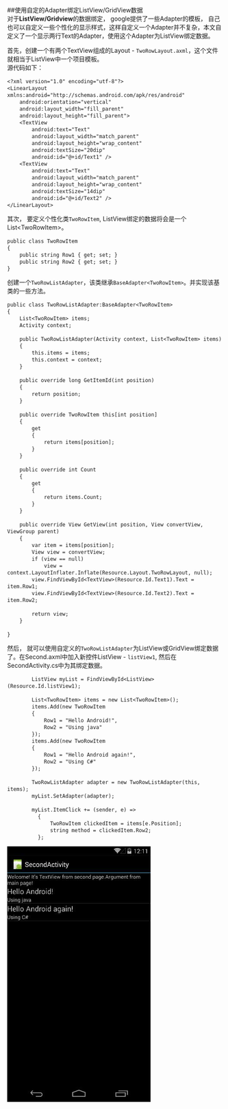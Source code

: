 ##使用自定的Adapter绑定ListView/GridView数据  
对于**ListView/Gridview**的数据绑定， google提供了一些Adapter的模板， 自己也可以自定义一些个性化的显示样式，这样自定义一个Adapter并不复杂，本文自定义了一个显示两行Text的Adapter，使用这个Adapter为ListView绑定数据。  

首先，创建一个有两个TextView组成的Layout - `TwoRowLayout.axml`，这个文件就相当于ListView中一个项目模板。   
源代码如下：

    <?xml version="1.0" encoding="utf-8"?>
    <LinearLayout xmlns:android="http://schemas.android.com/apk/res/android"
        android:orientation="vertical"
        android:layout_width="fill_parent"
        android:layout_height="fill_parent">
        <TextView
            android:text="Text"
            android:layout_width="match_parent"
            android:layout_height="wrap_content"
            android:textSize="20dip"
            android:id="@+id/Text1" />
        <TextView
            android:text="Text"
            android:layout_width="match_parent"
            android:layout_height="wrap_content"
            android:textSize="14dip"
            android:id="@+id/Text2" />
    </LinearLayout>

其次， 要定义个性化类`TwoRowItem`, ListView绑定的数据将会是一个List&lt;TwoRowItem&gt;。

    public class TwoRowItem
    {
        public string Row1 { get; set; }
        public string Row2 { get; set; }
    }

创建一个`TwoRowListAdapter`，该类继承`BaseAdapter<TwoRowItem>`。并实现该基类的一些方法。

    public class TwoRowListAdapter:BaseAdapter<TwoRowItem>
    {
        List<TwoRowItem> items;
        Activity context;

        public TwoRowListAdapter(Activity context, List<TwoRowItem> items)
        {
            this.items = items;
            this.context = context;
        }

        public override long GetItemId(int position)
        {
            return position;
        }

        public override TwoRowItem this[int position]
        {
            get
            {
                return items[position];
            }
        }

        public override int Count
        {
            get
            {
                return items.Count;
            }
        }

        public override View GetView(int position, View convertView, ViewGroup parent)
        {
            var item = items[position];
            View view = convertView;
            if (view == null)
                view = context.LayoutInflater.Inflate(Resource.Layout.TwoRowLayout, null);
            view.FindViewById<TextView>(Resource.Id.Text1).Text = item.Row1;
            view.FindViewById<TextView>(Resource.Id.Text2).Text = item.Row2;

            return view;
        }

    }

然后， 就可以使用自定义的`TwoRowListAdapter`为ListView或GridView绑定数据了。在Second.axml中加入新控件ListView - `listView1`, 然后在SecondActivity.cs中为其绑定数据。  

            ListView myList = FindViewById<ListView>(Resource.Id.listView1);

            List<TwoRowItem> items = new List<TwoRowItem>();
            items.Add(new TwoRowItem
            {
                Row1 = "Hello Android!",
                Row2 = "Using java"
            });
            items.Add(new TwoRowItem
            {
                Row1 = "Hello Android again!",
                Row2 = "Using C#"
            });

            TwoRowListAdapter adapter = new TwoRowListAdapter(this, items);
            myList.SetAdapter(adapter);

            myList.ItemClick += (sender, e) =>
              {
                  TwoRowItem clickedItem = items[e.Position];
                  string method = clickedItem.Row2;
              };



![List Adapter](https://github.com/7788wangzi/Mono.Android/blob/master/Screen/ListAdapter.png)